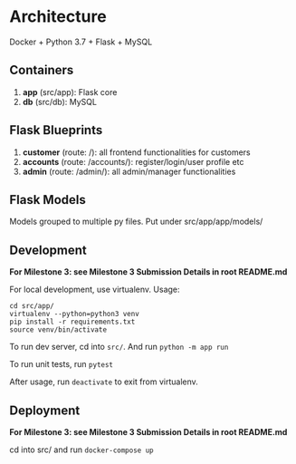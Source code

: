 # Architecture
Docker + Python 3.7 + Flask + MySQL

## Containers
1. **app** (src/app): Flask core
2. **db** (src/db): MySQL

## Flask Blueprints
1. **customer** (route: /): all frontend functionalities for customers
2. **accounts** (route: /accounts/): register/login/user profile etc
3. **admin** (route: /admin/): all admin/manager functionalities

## Flask Models
Models grouped to multiple py files. Put under src/app/app/models/

## Development
**For Milestone 3: see Milestone 3 Submission Details in root README.md**

For local development, use virtualenv. Usage:
```
cd src/app/
virtualenv --python=python3 venv
pip install -r requirements.txt
source venv/bin/activate
```

To run dev server, cd into `src/`. And run `python -m app run`

To run unit tests, run `pytest`

After usage, run `deactivate` to exit from virtualenv.

## Deployment
**For Milestone 3: see Milestone 3 Submission Details in root README.md**

cd into src/ and run `docker-compose up`
